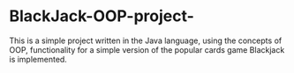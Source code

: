 # BlackJack-OOP-project-
This is a simple project written in the Java language, using the concepts of OOP, functionality for a simple version of the popular cards game Blackjack is implemented.
